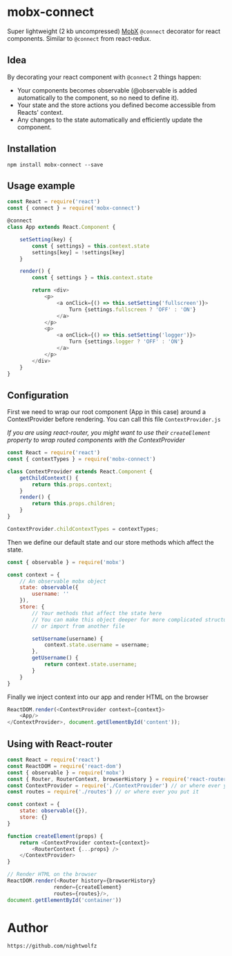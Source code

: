# mobx-connect

Super lightweight (2 kb uncompressed) [MobX](https://github.com/mobxjs/mobx) `@connect` decorator for react components.
Similar to `@connect` from react-redux.

## Idea

By decorating your react component with `@connect` 2 things happen:

+ Your components becomes observable (@observable is added automatically to the component, so no need to define it).
+ Your state and the store actions you defined become accessible from Reacts' context.
+ Any changes to the state automatically and efficiently update the component.

## Installation

    npm install mobx-connect --save



## Usage example

```js
const React = require('react')
const { connect } = require('mobx-connect')

@connect
class App extends React.Component {

    setSetting(key) {
        const { settings} = this.context.state
        settings[key] = !settings[key]
    }

    render() {
        const { settings } = this.context.state

        return <div>
            <p>
                <a onClick={() => this.setSetting('fullscreen')}>
                    Turn {settings.fullscreen ? 'OFF' : 'ON'}
                </a>
            </p>
            <p>
                <a onClick={() => this.setSetting('logger')}>
                    Turn {settings.logger ? 'OFF' : 'ON'}
                </a>
            </p>
        </div>
    }
}
```




## Configuration

First we need to wrap our root component (App in this case)
around a ContextProvider before rendering. You can call this file `ContextProvider.js`

_If you are using react-router, you might want to use their `createElement` property
to wrap routed components with the ContextProvider_

```js
const React = require('react')
const { contextTypes } = require('mobx-connect')

class ContextProvider extends React.Component {
    getChildContext() {
        return this.props.context;
    }
    render() {
        return this.props.children;
    }
}

ContextProvider.childContextTypes = contextTypes;
```

Then we define our default state and our store methods which affect the state.

```js
const { observable } = require('mobx')

const context = {
    // An observable mobx object
    state: observable({
        username: ''
    }),
    store: {
        // Your methods that affect the state here
        // You can make this object deeper for more complicated structures
        // or import from another file

        setUsername(username) {
            context.state.username = username;
        },
        getUsername() {
            return context.state.username;
        }
    }
}
```

Finally we inject context into our app and render HTML on the browser

```js
ReactDOM.render(<ContextProvider context={context}>
    <App/>
</ContextProvider>, document.getElementById('content'));
```



## Using with React-router

```js
const React = require('react')
const ReactDOM = require('react-dom')
const { observable } = require('mobx')
const { Router, RouterContext, browserHistory } = require('react-router')
const ContextProvider = require('./ContextProvider') // or where ever you put it
const routes = require('./routes') // or where ever you put it

const context = {
    state: observable({}),
    store: {}
}

function createElement(props) {
    return <ContextProvider context={context}>
        <RouterContext {...props} />
    </ContextProvider>
}

// Render HTML on the browser
ReactDOM.render(<Router history={browserHistory}
               render={createElement}
               routes={routes}/>,
document.getElementById('container'))
```


# Author

    https://github.com/nightwolfz
